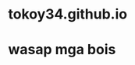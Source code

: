 # tokoy34.github.io

<h1>wasap mga bois</h1>
<h1><a href="https://www.facebook.com/russel.tokoy.torres/"</a></h1>

